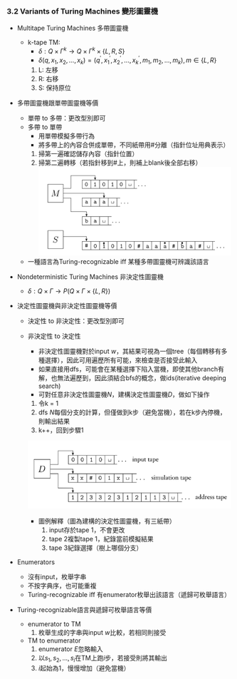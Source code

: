 ### 3.2 Variants of Turing Machines 變形圖靈機

- Multitape Turing Machines 多帶圖靈機
  - k-tape TM:
    - $\delta: Q \times \Gamma^k \rightarrow Q \times \Gamma^k \times \{L, R, S\}$
    - $\delta(q, x_1, x_2, ..., x_k) = (q^{'}, x_1^{'}, x_2^{'}, ..., x_k^{'}, m_1, m_2, ..., m_k), m \in \{L, R\}$
    1. L: 左移
    2. R: 右移
    3. S: 保持原位

- 多帶圖靈機跟單帶圖靈機等價
  - 單帶 to 多帶：更改型別即可
  - 多帶 to 單帶
    - 用單帶模擬多帶行為
    - 將多帶上的內容合併成單帶，不同紙帶用#分離（指針位址用典表示）
    1. 掃第一遍確認儲存內容（指針位置）
    2. 掃第二遍轉移（若指針移到#上，則補上blank後全部右移）
       ![avatar](graph/3.2.1.png)
  - 一種語言為Turing-recognizable iff 某種多帶圖靈機可辨識該語言

- Nondeterministic Turing Machines 非決定性圖靈機
  - $\delta: Q \times \Gamma \rightarrow P(Q \times \Gamma \times \{L, R\})$

- 決定性圖靈機與非決定性圖靈機等價
  - 決定性 to 非決定性：更改型別即可
  - 非決定性 to 決定性
    - 非決定性圖靈機對於input $w$，其結果可視為一個tree（每個轉移有多種選擇），因此可用遍歷所有可能，來檢查是否接受此輸入
    - 如果直接用dfs，可能會在某種選擇下陷入當機，即使其他branch有解，也無法遍歷到，因此須結合bfs的概念，做ids(iterative deeping search)
    - 可對任意非決定性圖靈機$N$，建構決定性圖靈機$D$，做如下操作
    1. 令k = 1
    2. dfs $N$每個分支的計算，但僅做到k步（避免當機），若在k步內停機，則輸出結果
    3. k++，回到步驟1

    ![avatar](graph/3.2.2.png)
    - 圖例解釋（圖為建構的決定性圖靈機，有三紙帶）
      1. input存於tape 1，不會更改
      2. tape 2複製tape 1，紀錄當前模擬結果
      3. tape 3紀錄選擇（樹上哪個分支）

- Enumerators
  - 沒有input，枚舉字串
  - 不按字典序，也可能重複
  - Turing-recognizable iff 有enumerator枚舉出該語言（遞歸可枚舉語言）

- Turing-recognizable語言與遞歸可枚舉語言等價
  - enumerator to TM
    1. 枚舉生成的字串與input $w$比較，若相同則接受
  - TM to enumerator
    1. enumerator $E$忽略輸入
    2. 以$s_1, s_2, ..., s_i$在TM上跑$i$步，若接受則將其輸出
    3. $i$起始為1，慢慢增加（避免當機）